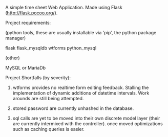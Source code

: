  
A simple time sheet Web Application. Made using Flask (http://flask.pocoo.org/).

Project requirements:

(python tools, these are usually installable via 'pip', the python package manager)

flask
flask_mysqldb
wtforms
python_mysql

(other)

MySQL or MariaDb


Project Shortfalls (by severity):

1. wtforms provides no realtime form editing feedback. Stalling the implementation of dynamic additions of datetime intervals. Work arounds are still being attempted. 

2. stored password are currently unhashed in the database.

3. sql calls are yet to be moved into their own discrete model layer (their are currently intermixed with the controller). once moved optimizations such as caching queries is easier.
